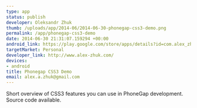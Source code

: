 ```yaml
--- 
type: app
status: publish
developer: Oleksandr Zhuk
thumb: /uploads/app/2014-06/2014-06-30-phonegap-css3-demo.png
permalink: /app/phonegap-css3-demo
date: 2014-06-30 21:31:07.159294 +00:00
android_link: https://play.google.com/store/apps/details?id=com.alex_zhuk
targetMarket: Personal
developer_link: http://www.alex-zhuk.com/
devices: 
- android
title: Phonegap CSS3 Demo
email: alex.a.zhuk@gmail.com
---
```


Short overview of CSS3 features you can use in PhoneGap development. 
Source code available.
